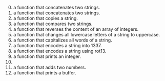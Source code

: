 0. a function that concatenates two strings.
1. a function that concatenates two strings.
2. a function that copies a string.
3. a function that compares two strings.
4.  a function that reverses the content of an array of integers.
5.  a function that changes all lowercase letters of a string to uppercase.
6. a function that capitalizes all words of a string.
7. a function that encodes a string into 1337.
8.  a function that encodes a string using rot13.
9. a function that prints an integer.
10. 
11. a function that adds two numbers.
12.  a function that prints a buffer.
